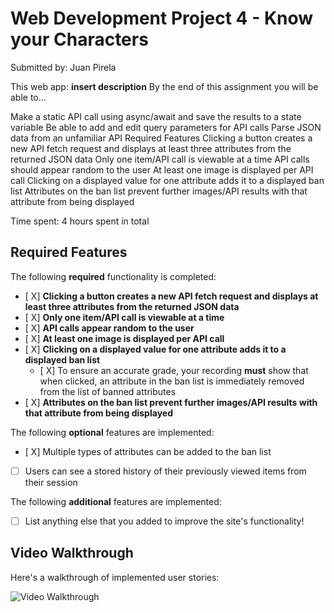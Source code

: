 # Web Development Project 4 - Know your Characters

Submitted by: Juan Pirela

This web app: **insert description**
By the end of this assignment you will be able to...

Make a static API call using async/await and save the results to a state variable
Be able to add and edit query parameters for API calls
Parse JSON data from an unfamiliar API
Required Features
Clicking a button creates a new API fetch request and displays at least three attributes from the returned JSON data
Only one item/API call is viewable at a time
API calls should appear random to the user
At least one image is displayed per API call
Clicking on a displayed value for one attribute adds it to a displayed ban list
Attributes on the ban list prevent further images/API results with that attribute from being displayed

Time spent: 4 hours spent in total

## Required Features

The following **required** functionality is completed:

- [ X] **Clicking a button creates a new API fetch request and displays at least three attributes from the returned JSON data**
- [ X] **Only one item/API call is viewable at a time**
- [ X] **API calls appear random to the user**
- [ X] **At least one image is displayed per API call**
- [ X] **Clicking on a displayed value for one attribute adds it to a displayed ban list**
  - [ X] To ensure an accurate grade, your recording **must** show that when clicked, an attribute in the ban list is immediately removed from the list of banned attributes
- [ X] **Attributes on the ban list prevent further images/API results with that attribute from being displayed**

The following **optional** features are implemented:

- [ X] Multiple types of attributes can be added to the ban list
- [ ] Users can see a stored history of their previously viewed items from their session

The following **additional** features are implemented:

* [ ] List anything else that you added to improve the site's functionality!

## Video Walkthrough

Here's a walkthrough of implemented user stories:

<img src='./VeniVici/src/assets/Project4.gif' title='Video Walkthrough' width='' alt='Video Walkthrough' />

